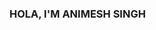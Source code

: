 ### HOLA, I'M ANIMESH SINGH 

<!--
**me-anim3sh/me-anim3sh** is a ✨ _special_ ✨ repository because its `README.md` (this file) appears on your GitHub profile.

Here are some ideas to get you started:

- 🔭 I’m currently working as STUDENT
- 🌱 I’m currently learning B-TECH(DEVOPS + CYBER-SECURITY) 
- 👯 I’m looking to collaborate on ...
- 🤔 I’m looking for help with ...
- 💬 Ask me about CREATING MY OWN SUNSINE
- 📫 How to reach me: ...
- 😄 Pronouns: ...
- ⚡ Fun fact: WILL SEE
-->
